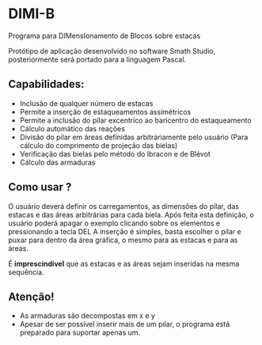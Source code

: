 # DIMI-B
Programa para DIMensIonamento de Blocos sobre estacas

Protótipo de aplicação desenvolvido no software Smath Studio, posteriormente será portado para a linguagem Pascal.

## Capabilidades:
- Inclusão de qualquer número de estacas
- Permite a inserção de estaqueamentos assimétricos
- Permite a inclusão do pilar excentrico ao baricentro do estaqueamento
- Cálculo automático das reações
- Divisão do pilar em áreas definidas arbitráriamente pelo usuário (Para cálculo do comprimento de projeção das bielas)
- Verificação das bielas pelo método do Ibracon e de Blévot
- Cálculo das armaduras

## Como usar ?
O usuário deverá definir os carregamentos, as dimensões do pilar, das estacas e das áreas arbitrárias para cada biela.
Após feita esta definição, o usuário poderá apagar o exemplo clicando sobre os elementos e pressionando a tecla DEL
A inserção é simples, basta escolher o pilar e puxar para dentro da área gráfica, o mesmo para as estacas e para as áreas.

É **imprescindível** que as estacas e as áreas sejam inseridas na mesma sequência.

## Atenção!
- As armaduras são decompostas em x e y
- Apesar de ser possível inserir mais de um pilar, o programa está preparado para suportar apenas um.
